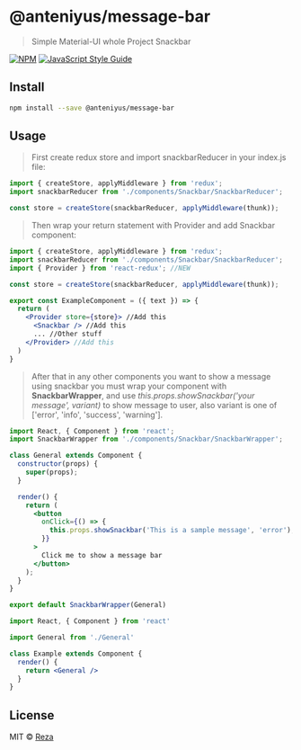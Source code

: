 # @anteniyus/message-bar

> Simple Material-UI whole Project Snackbar

[![NPM](https://img.shields.io/npm/v/@anteniyus/message-bar.svg)](https://www.npmjs.com/package/@anteniyus/message-bar) [![JavaScript Style Guide](https://img.shields.io/badge/code_style-standard-brightgreen.svg)](https://standardjs.com)

## Install

```bash
npm install --save @anteniyus/message-bar
```

## Usage

> First create redux store and import snackbarReducer in your index.js file:
```jsx
import { createStore, applyMiddleware } from 'redux';
import snackbarReducer from './components/Snackbar/SnackbarReducer';

const store = createStore(snackbarReducer, applyMiddleware(thunk));
```
> Then wrap your return statement with Provider and add Snackbar component:
```jsx
import { createStore, applyMiddleware } from 'redux';
import snackbarReducer from './components/Snackbar/SnackbarReducer';
import { Provider } from 'react-redux'; //NEW

const store = createStore(snackbarReducer, applyMiddleware(thunk));

export const ExampleComponent = ({ text }) => {
  return (
    <Provider store={store}> //Add this
      <Snackbar /> //Add this
      ... //Other stuff
    </Provider> //Add this
  )
}
```

>After that in any other components you want to show a message using snackbar you must wrap your component with **SnackbarWrapper**, and use *this.props.showSnackbar('your message', variant)* to show message to user, also variant is one of ['error', 'info', 'success', 'warning'].

```jsx
import React, { Component } from 'react';
import SnackbarWrapper from './components/Snackbar/SnackbarWrapper';

class General extends Component {
  constructor(props) {
    super(props);
  }

  render() {
    return (
      <button
        onClick={() => {
          this.props.showSnackbar('This is a sample message', 'error');
        }}
      >
        Click me to show a message bar
      </button>
    );
  }
}

export default SnackbarWrapper(General)

```

```jsx
import React, { Component } from 'react'

import General from './General'

class Example extends Component {
  render() {
    return <General />
  }
}
```

## License

MIT © [Reza](https://github.com/Reza)
